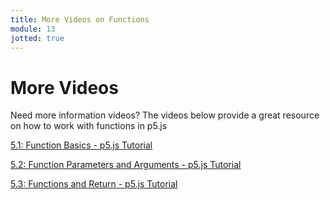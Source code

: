 ```yaml
---
title: More Videos on Functions
module: 13
jotted: true
---
```


# More Videos

Need more information videos? The videos below provide a great resource on how to work with functions in p5.js

<p><a href="//www.youtube.com/watch?v=wRHAitGzBrg" data-lity>5.1: Function Basics - p5.js Tutorial</a></p>

<p><a href="//www.youtube.com/watch?v=zkc417YapfE" data-lity>5.2: Function Parameters and Arguments - p5.js Tutorial</a></p>

<p><a href="//www.youtube.com/watch?v=qRnUBiTJ66Y" data-lity>5.3: Functions and Return - p5.js Tutorial</a></p>



